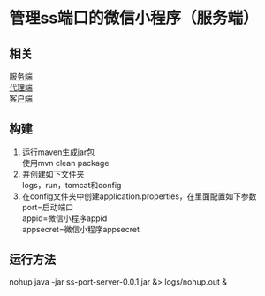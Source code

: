 # 管理ss端口的微信小程序（服务端）  
## 相关  
[服务端](https://github.com/hpq86zllw/ss-port-server)  
[代理端](https://github.com/hpq86zllw/ss-port-agent)  
[客户端](https://github.com/hpq86zllw/ss-port-client)  
## 构建  
1. 运行maven生成jar包  
使用mvn clean package  
2. 并创建如下文件夹  
logs，run，tomcat和config  
3. 在config文件夹中创建application.properties，在里面配置如下参数  
port=启动端口  
appid=微信小程序appid  
appsecret=微信小程序appsecret  
## 运行方法  
nohup java -jar ss-port-server-0.0.1.jar &> logs/nohup.out &  